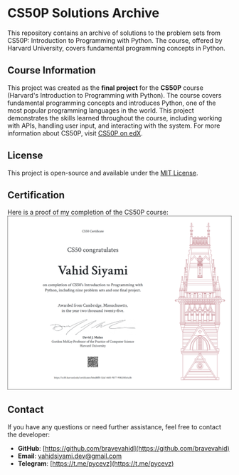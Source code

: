 # CS50P Solutions Archive

This repository contains an archive of solutions to the problem sets from CS50P: Introduction to Programming with Python. The course, offered by Harvard University, covers fundamental programming concepts in Python.

## Course Information
This project was created as the **final project** for the **CS50P** course (Harvard's Introduction to Programming with Python). The course covers fundamental programming concepts and introduces Python, one of the most popular programming languages in the world. This project demonstrates the skills learned throughout the course, including working with APIs, handling user input, and interacting with the system. For more information about CS50P, visit [CS50P on edX](https://www.edx.org/course/cs50s-introduction-to-programming-with-python).

## License
This project is open-source and available under the [MIT License](LICENSE).

## Certification
Here is a proof of my completion of the CS50P course:
![certificate](CS50P.png)

## Contact
If you have any questions or need further assistance, feel free to contact the developer:

- **GitHub**: [https://github.com/bravevahid](https://github.com/bravevahid)
- **Email**: vahidsiyami.dev@gmail.com
- **Telegram**: [https://t.me/pycevz](https://t.me/pycevz)
